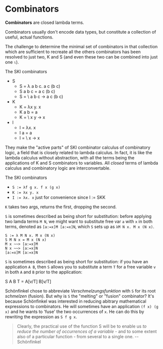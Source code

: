 # Combinators

**Combinators** are closed lambda terms.

Combinators usually don't encode data types, but constitute a collection of useful, actual functions.

The challenge to determine the minimal set of combinators in that collection which are sufficient to recreate all the others combinators has been resolved to just two, K and S (and even these two can be combined into just one `ι`).

The SKI combinators
- S
  - S = λ a b c. a c (b c)
  - S a b c = a c (b c)
  - S = \ a b c -> a c (b c)
- K
  - K = λx y. x
  - K a b = a
  - K = \ x y -> x
- I
  - I = λx. x
  - I a = a
  - I = \ x -> x

They make the "active parts" of SKI combinator calculus of combinatory logic, a field that is closely related to lambda calculus. In fact, it is like the lambda calculus without abstraction, with all the terms being the applications of K and S combinators to variables. All *closed* terms of lambda calculus and combinatory logic are interconvertable.

The SKI combinators
- `S := λf g x. f x (g x)`
- `K := λx y. x`
- `I := λx. x` just for convenience since I := SKK


`K` takes two args, returns the first, dropping the second.

`S` is sometimes described as being short for substitution: before applying two lamda terms `M N`, we might want to substitute free var `a` with `x` in both terms, denoted as `[a:=x]M [a:=x]N`, which `S` sets up as `λM N x. M x (N x)`.

```
S := λ M N x. M x (N x)
S M N x = M x (N x)
M x ~~> [a:=x]M
N x ~~> [a:=x]N
[a:=x]M [a:=x]N
```

`S` is sometimes described as being short for substitution: if you have an application `A B`, then `S` allows you to substitute a term `T` for a free variable `v` in both `A` and `B` prior to the application:

S A B T = A[v/T] B[v/T]


Schönfinkel chose to abbreviate *Verschmelzungsfunktion* with `S` for its root *schmelzen* (fusion). But why is `S` the "melting" or "fusion" combinator? It's because Schönfinkel was interested in reducing abitrary mathematical expressions to combinators. He will sometimes have an application `(f x) (g x)` and he wants to 'fuse' the two occurrences of `x`. He can do this by rewriting the expression as `S f g x`.

>Clearly, the practical use of the function S will be to enable us *to reduce the number of occurrences of a variable* - and to some extent also of a particular function - from several to a single one. -- Schönfinkel
